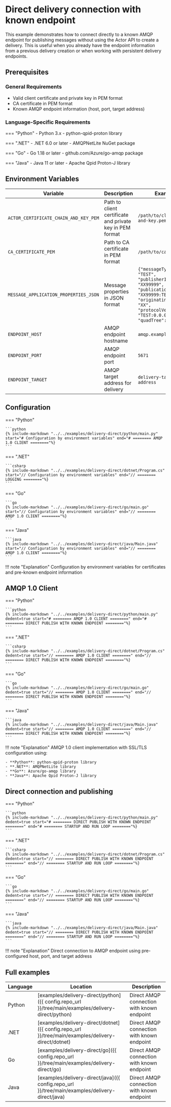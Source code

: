 # Direct delivery connection with known endpoint

This example demonstrates how to connect directly to a known AMQP endpoint for publishing messages without using the Actor API to create a delivery. This is useful when you already have the endpoint information from a previous delivery creation or when working with persistent delivery endpoints.

## Prerequisites

### General Requirements

- Valid client certificate and private key in PEM format
- CA certificate in PEM format
- Known AMQP endpoint information (host, port, target address)

### Language-Specific Requirements

=== "Python"
    - Python 3.x
    - python-qpid-proton library

=== ".NET"
    - .NET 6.0 or later
    - AMQPNetLite NuGet package

=== "Go"
    - Go 1.18 or later
    - github.com/Azure/go-amqp package

=== "Java"
    - Java 11 or later
    - Apache Qpid Proton-J library

## Environment Variables

| Variable | Description | Example |
| -------- | ----------- | ------- |
| `ACTOR_CERTIFICATE_CHAIN_AND_KEY_PEM` | Path to client certificate and private key in PEM format | `/path/to/client-cert-and-key.pem` |
| `CA_CERTIFICATE_PEM` | Path to CA certificate in PEM format | `/path/to/ca-cert.pem` |
| `MESSAGE_APPLICATION_PROPERTIES_JSON` | Message properties in JSON format | `{"messageType": "TEST", "publisherId": "XX99999", "publicationId": "XX99999:TEST", "originatingCountry": "XX", "protocolVersion": "TEST:0.0.0", "quadTree": ",1004,"}` |
| `ENDPOINT_HOST` | AMQP endpoint hostname | `amqp.example.com` |
| `ENDPOINT_PORT` | AMQP endpoint port | `5671` |
| `ENDPOINT_TARGET` | AMQP target address for delivery | `delivery-target-address` |

## Configuration

=== "Python"

    ```python
    {% include-markdown "../../examples/delivery-direct/python/main.py" start="# Configuration by environment variables" end="# ======== AMQP 1.0 CLIENT ========"%}
    ```

=== ".NET"

    ```csharp
    {% include-markdown "../../examples/delivery-direct/dotnet/Program.cs" start="// Configuration by environment variables" end="// ======== LOGGING ========"%}
    ```

=== "Go"

    ```go
    {% include-markdown "../../examples/delivery-direct/go/main.go" start="// Configuration by environment variables" end="// ======== AMQP 1.0 CLIENT ========"%}
    ```

=== "Java"

    ```java
    {% include-markdown "../../examples/delivery-direct/java/Main.java" start="// Configuration by environment variables" end="// ======== AMQP 1.0 CLIENT ========"%}
    ```

!!! note "Explanation"
    Configuration by environment variables for certificates and pre-known endpoint information

## AMQP 1.0 Client

=== "Python"

    ```python
    {% include-markdown "../../examples/delivery-direct/python/main.py" dedent=true start="# ======== AMQP 1.0 CLIENT ========" end="# ======== DIRECT PUBLISH WITH KNOWN ENDPOINT ========"%}
    ```

=== ".NET"

    ```csharp
    {% include-markdown "../../examples/delivery-direct/dotnet/Program.cs" dedent=true start="// ======== AMQP 1.0 CLIENT ========" end="// ======== DIRECT PUBLISH WITH KNOWN ENDPOINT ========"%}
    ```

=== "Go"

    ```go
    {% include-markdown "../../examples/delivery-direct/go/main.go" dedent=true start="// ======== AMQP 1.0 CLIENT ========" end="// ======== DIRECT PUBLISH WITH KNOWN ENDPOINT ========"%}
    ```

=== "Java"

    ```java
    {% include-markdown "../../examples/delivery-direct/java/Main.java" dedent=true start="// ======== AMQP 1.0 CLIENT ========" end="// ======== DIRECT PUBLISH WITH KNOWN ENDPOINT ========"%}
    ```

!!! note "Explanation"
    AMQP 1.0 client implementation with SSL/TLS configuration using:
    
    - **Python**: python-qpid-proton library
    - **.NET**: AMQPNetLite library  
    - **Go**: Azure/go-amqp library
    - **Java**: Apache Qpid Proton-J library

## Direct connection and publishing

=== "Python"

    ```python
    {% include-markdown "../../examples/delivery-direct/python/main.py" dedent=true start="# ======== DIRECT PUBLISH WITH KNOWN ENDPOINT ========" end="# ======== STARTUP AND RUN LOOP ========"%}
    ```

=== ".NET"

    ```csharp
    {% include-markdown "../../examples/delivery-direct/dotnet/Program.cs" dedent=true start="// ======== DIRECT PUBLISH WITH KNOWN ENDPOINT ========" end="// ======== STARTUP AND RUN LOOP ========"%}
    ```

=== "Go"

    ```go
    {% include-markdown "../../examples/delivery-direct/go/main.go" dedent=true start="// ======== DIRECT PUBLISH WITH KNOWN ENDPOINT ========" end="// ======== STARTUP AND RUN LOOP ========"%}
    ```

=== "Java"

    ```java
    {% include-markdown "../../examples/delivery-direct/java/Main.java" dedent=true start="// ======== DIRECT PUBLISH WITH KNOWN ENDPOINT ========" end="// ======== STARTUP AND RUN LOOP ========"%}
    ```

!!! note "Explanation"
    Direct connection to AMQP endpoint using pre-configured host, port, and target address

## Full examples

| Language | Location | Description |
| -------- | -------- | ----------- |
| Python   | [examples/delivery-direct/python]({{ config.repo_url }}/tree/main/examples/delivery-direct/python) | Direct AMQP connection with known endpoint |
| .NET     | [examples/delivery-direct/dotnet]({{ config.repo_url }}/tree/main/examples/delivery-direct/dotnet) | Direct AMQP connection with known endpoint |
| Go       | [examples/delivery-direct/go]({{ config.repo_url }}/tree/main/examples/delivery-direct/go) | Direct AMQP connection with known endpoint |
| Java     | [examples/delivery-direct/java]({{ config.repo_url }}/tree/main/examples/delivery-direct/java) | Direct AMQP connection with known endpoint |
